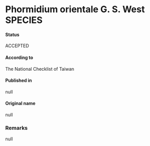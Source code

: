 Phormidium orientale G. S. West SPECIES
=======

#### Status
ACCEPTED

#### According to
The National Checklist of Taiwan

#### Published in
null

#### Original name
null

### Remarks
null